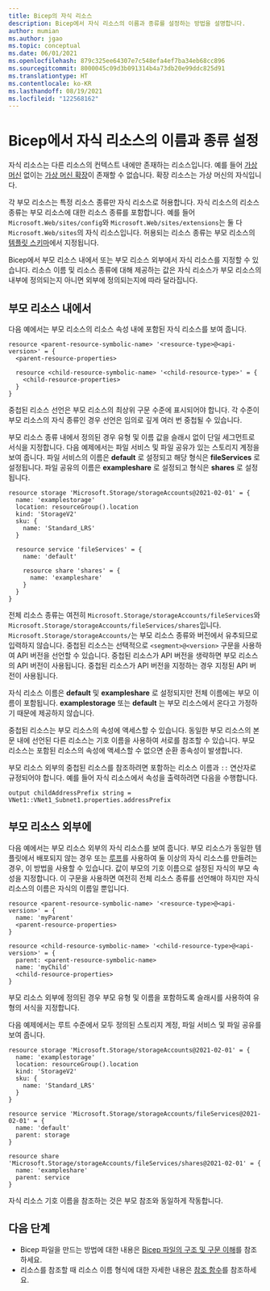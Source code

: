 ```yaml
---
title: Bicep의 자식 리소스
description: Bicep에서 자식 리소스의 이름과 종류를 설정하는 방법을 설명합니다.
author: mumian
ms.author: jgao
ms.topic: conceptual
ms.date: 06/01/2021
ms.openlocfilehash: 879c325ee64307e7c548efa4ef7ba34eb68cc896
ms.sourcegitcommit: 8000045c09d3b091314b4a73db20e99ddc825d91
ms.translationtype: HT
ms.contentlocale: ko-KR
ms.lasthandoff: 08/19/2021
ms.locfileid: "122568162"
---
```

# <a name="set-name-and-type-for-child-resources-in-bicep"></a>Bicep에서 자식 리소스의 이름과 종류 설정

자식 리소스는 다른 리소스의 컨텍스트 내에만 존재하는 리소스입니다. 예를 들어 [가상 머신](/azure/templates/microsoft.compute/virtualmachines) 없이는 [가상 머신 확장](/azure/templates/microsoft.compute/virtualmachines/extensions)이 존재할 수 없습니다. 확장 리소스는 가상 머신의 자식입니다.

각 부모 리소스는 특정 리소스 종류만 자식 리소스로 허용합니다. 자식 리소스의 리소스 종류는 부모 리소스에 대한 리소스 종류를 포함합니다. 예를 들어 `Microsoft.Web/sites/config`와 `Microsoft.Web/sites/extensions`는 둘 다 `Microsoft.Web/sites`의 자식 리소스입니다. 허용되는 리소스 종류는 부모 리소스의 [템플릿 스키마](https://github.com/Azure/azure-resource-manager-schemas)에서 지정됩니다.

Bicep에서 부모 리소스 내에서 또는 부모 리소스 외부에서 자식 리소스를 지정할 수 있습니다. 리소스 이름 및 리소스 종류에 대해 제공하는 값은 자식 리소스가 부모 리소스의 내부에 정의되는지 아니면 외부에 정의되는지에 따라 달라집니다.

## <a name="within-parent-resource"></a>부모 리소스 내에서

다음 예에서는 부모 리소스의 리소스 속성 내에 포함된 자식 리소스를 보여 줍니다.

```bicep
resource <parent-resource-symbolic-name> '<resource-type>@<api-version>' = {
  <parent-resource-properties>

  resource <child-resource-symbolic-name> '<child-resource-type>' = {
    <child-resource-properties>
  }
}
```

중첩된 리소스 선언은 부모 리소스의 최상위 구문 수준에 표시되어야 합니다. 각 수준이 부모 리소스의 자식 종류인 경우 선언은 임의로 깊게 여러 번 중첩될 수 있습니다.

부모 리소스 종류 내에서 정의된 경우 유형 및 이름 값을 슬래시 없이 단일 세그먼트로 서식을 지정합니다. 다음 예제에서는 파일 서비스 및 파일 공유가 있는 스토리지 계정을 보여 줍니다. 파일 서비스의 이름은 **default** 로 설정되고 해당 형식은 **fileServices** 로 설정됩니다. 파일 공유의 이름은 **exampleshare** 로 설정되고 형식은 **shares** 로 설정됩니다.

```bicep
resource storage 'Microsoft.Storage/storageAccounts@2021-02-01' = {
  name: 'examplestorage'
  location: resourceGroup().location
  kind: 'StorageV2'
  sku: {
    name: 'Standard_LRS'
  }

  resource service 'fileServices' = {
    name: 'default'

    resource share 'shares' = {
      name: 'exampleshare'
    }
  }
}
```

전체 리소스 종류는 여전히 `Microsoft.Storage/storageAccounts/fileServices`와 `Microsoft.Storage/storageAccounts/fileServices/shares`입니다. `Microsoft.Storage/storageAccounts/`는 부모 리소스 종류와 버전에서 유추되므로 입력하지 않습니다. 중첩된 리소스는 선택적으로 `<segment>@<version>` 구문을 사용하여 API 버전을 선언할 수 있습니다. 중첩된 리소스가 API 버전을 생략하면 부모 리소스의 API 버전이 사용됩니다. 중첩된 리소스가 API 버전을 지정하는 경우 지정된 API 버전이 사용됩니다.

자식 리소스 이름은 **default** 및 **exampleshare** 로 설정되지만 전체 이름에는 부모 이름이 포함됩니다. **examplestorage** 또는 **default** 는 부모 리소스에서 온다고 가정하기 때문에 제공하지 않습니다.

중첩된 리소스는 부모 리소스의 속성에 액세스할 수 있습니다. 동일한 부모 리소스의 본문 내에 선언된 다른 리소스는 기호 이름을 사용하여 서로를 참조할 수 있습니다. 부모 리소스는 포함된 리소스의 속성에 액세스할 수 없으면 순환 종속성이 발생합니다.

부모 리소스 외부의 중첩된 리소스를 참조하려면 포함하는 리소스 이름과 `::` 연산자로 규정되어야 합니다. 예를 들어 자식 리소스에서 속성을 출력하려면 다음을 수행합니다.

```bicep
output childAddressPrefix string = VNet1::VNet1_Subnet1.properties.addressPrefix
```

## <a name="outside-parent-resource"></a>부모 리소스 외부에

다음 예에서는 부모 리소스 외부의 자식 리소스를 보여 줍니다. 부모 리소스가 동일한 템플릿에서 배포되지 않는 경우 또는 [루프](loop-resources.md)를 사용하여 둘 이상의 자식 리소스를 만들려는 경우, 이 방법을 사용할 수 있습니다. 값이 부모의 기호 이름으로 설정된 자식의 부모 속성을 지정합니다. 이 구문을 사용하면 여전히 전체 리소스 종류를 선언해야 하지만 자식 리소스의 이름은 자식의 이름일 뿐입니다.

```bicep
resource <parent-resource-symbolic-name> '<resource-type>@<api-version>' = {
  name: 'myParent'
  <parent-resource-properties>
}

resource <child-resource-symbolic-name> '<child-resource-type>@<api-version>' = {
  parent: <parent-resource-symbolic-name>
  name: 'myChild'
  <child-resource-properties>
}
```

부모 리소스 외부에 정의된 경우 부모 유형 및 이름을 포함하도록 슬래시를 사용하여 유형의 서식을 지정합니다.

다음 예제에서는 루트 수준에서 모두 정의된 스토리지 계정, 파일 서비스 및 파일 공유를 보여 줍니다.

```bicep
resource storage 'Microsoft.Storage/storageAccounts@2021-02-01' = {
  name: 'examplestorage'
  location: resourceGroup().location
  kind: 'StorageV2'
  sku: {
    name: 'Standard_LRS'
  }
}

resource service 'Microsoft.Storage/storageAccounts/fileServices@2021-02-01' = {
  name: 'default'
  parent: storage
}

resource share 'Microsoft.Storage/storageAccounts/fileServices/shares@2021-02-01' = {
  name: 'exampleshare'
  parent: service
}
```

자식 리소스 기호 이름을 참조하는 것은 부모 참조와 동일하게 작동합니다.

## <a name="next-steps"></a>다음 단계

* Bicep 파일을 만드는 방법에 대한 내용은 [Bicep 파일의 구조 및 구문 이해](./file.md)를 참조하세요.
* 리소스를 참조할 때 리소스 이름 형식에 대한 자세한 내용은 [참조 함수](./bicep-functions-resource.md#reference)를 참조하세요.
